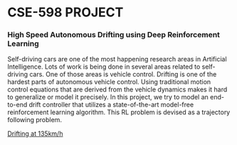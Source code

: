 # CSE-598 PROJECT
### High Speed Autonomous Drifting using Deep Reinforcement Learning 
Self-driving cars are one of the most happening research areas in Artificial Intelligence. Lots of work is being done in several areas related to self-driving cars. One of those areas is vehicle control. Drifting is one of the hardest parts of autonomous vehicle control. Using traditional motion control equations that are derived from the vehicle dynamics makes it hard to generalize or model it precisely. In this project, we try to model an end-to-end drift controller that utilizes a state-of-the-art model-free reinforcement learning algorithm. This RL problem is devised as a trajectory following problem.

[Drifting at 135km/h](https://github.com/karthikv792/TORCS_SAC_PYTORCH/blob/master/Picture11.png)
